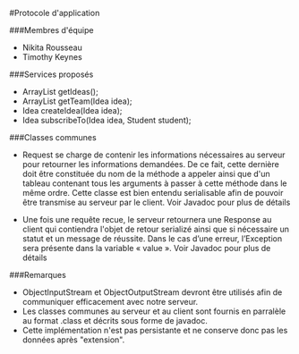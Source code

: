 #Protocole d'application

###Membres d'équipe
* Nikita Rousseau
* Timothy Keynes

###Services proposés
* ArrayList<Idea> getIdeas();
* ArrayList<Student> getTeam(Idea idea);
* Idea createIdea(Idea idea);
* Idea subscribeTo(Idea idea, Student student);

###Classes communes
* Request se charge de contenir les informations nécessaires au serveur pour retourner les informations demandées. 
  De ce fait, cette dernière doit être constituée du nom de la méthode a appeler ainsi que d'un tableau contenant tous les arguments à passer à cette méthode dans le même ordre.
  Cette classe est bien entendu serialisable afin de pouvoir être transmise au serveur par le client.
  Voir Javadoc pour plus de détails
  
* Une fois une requête recue, le serveur retournera une Response au client qui contiendra l'objet de retour serializé ainsi que si nécessaire un statut et un message de réussite.
  Dans le cas d’une erreur, l’Exception sera présente dans la variable « value ».
  Voir Javadoc pour plus de détails
  
###Remarques
* ObjectInputStream et ObjectOutputStream devront être utilisés afin de communiquer efficacement avec notre serveur.
* Les classes communes au serveur et au client sont fournis en parralèle au format .class et décrits sous forme de javadoc.
* Cette implémentation n'est pas persistante et ne conserve donc pas les données après "extension".

